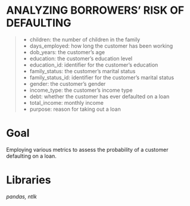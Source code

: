 # ANALYZING BORROWERS’ RISK OF DEFAULTING
> - children: the number of children in the family
> - days_employed: how long the customer has been working
> - dob_years: the customer’s age
> - education: the customer’s education level
> - education_id: identifier for the customer’s education
> - family_status: the customer’s marital status
> - family_status_id: identifier for the customer’s marital status
> - gender: the customer’s gender
> - income_type: the customer’s income type
> - debt: whether the customer has ever defaulted on a loan
> - total_income: monthly income
> - purpose: reason for taking out a loan

# Goal
Employing various metrics to assess the probability of a customer defaulting on a loan.

# Libraries
*pandas, ntlk*
